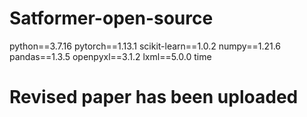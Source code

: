 # Satformer-open-source

python==3.7.16
pytorch==1.13.1
scikit-learn==1.0.2
numpy==1.21.6
pandas==1.3.5
openpyxl==3.1.2
lxml==5.0.0
time

# Revised paper has been uploaded

